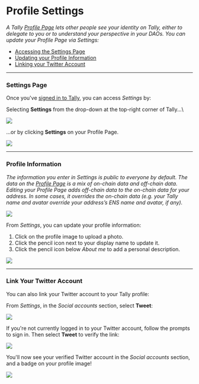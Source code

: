 # Profile Settings

_A Tally_ [_Profile Page_](https://help.tally.xyz/article/24-profile-page) _lets other people see your identity on Tally, either to delegate to you or to understand your perspective in your DAOs. You can update your Profile Page via Settings:_

* [Accessing the Settings Page](https://secure.helpscout.net/docs/62bb8964360964399e46bc39/article/62f2f7e280fd5a31e7ad0af3/#settings)
* [Updating your Profile Information](https://secure.helpscout.net/docs/62bb8964360964399e46bc39/article/62f2f7e280fd5a31e7ad0af3/#profile)
* [Linking your Twitter Account](https://secure.helpscout.net/docs/62bb8964360964399e46bc39/article/62f2f7e280fd5a31e7ad0af3/#twitter)

***

### Settings Page <a href="#settings" id="settings"></a>

Once you've [signed in to Tally](https://help.tally.xyz/article/10-sign-in), you can access _Settings_ by:

Selecting **Settings** from the drop-down at the top-right corner of Tally...\


![](https://p63.tr2.n0.cdn.getcloudapp.com/items/KoujPRKD/a41409b4-2b12-4ba2-b787-367581929209.jpg?v=a4fc488678ce6c0f8c2da5b258054215)

...or by clicking **Settings** on your Profile Page.&#x20;

![](https://p63.tr2.n0.cdn.getcloudapp.com/items/04uQBzRx/d0e58756-daa1-4cf8-8606-58f3efd6c6bc.jpg?v=b19092e39ce7ac7288b16bc78e37e012)

***

### Profile Information <a href="#profile" id="profile"></a>

_The information you enter in Settings is public to everyone by default. The data on the_ [_Profile Page_](https://help.tally.xyz/article/24-profile-page) _is a mix of on-chain data and off-chain data. Editing your Profile Page adds off-chain data to the on-chain data for your address. In some cases, it overrides the on-chain data (e.g. your Tally name and avatar override your address’s ENS name and avatar, if any)._

![](https://p63.tr2.n0.cdn.getcloudapp.com/items/9Zuo76n0/6ba92c90-099c-4735-b2b0-8094713ca694.jpg?v=753f35ef5c1cfd5c8f810308cfcf5f85)

From _Settings_, you can update your profile information:

1. Click on the profile image to upload a photo.
2. Click the pencil icon next to your display name to update it.
3. Click the pencil icon below _About me_ to add a personal description.

![](https://p63.tr2.n0.cdn.getcloudapp.com/items/jkuX5j5v/cf4f5fa6-24dd-4952-b675-3422b2a91dbd.jpg?v=d797ec35c344d590d3c27f73e794eaa3)

***

### Link Your Twitter Account <a href="#twitter" id="twitter"></a>

You can also link your Twitter account to your Tally profile:

From _Settings_, in the _Social accounts_ section, select **Tweet**:

![](https://p63.tr2.n0.cdn.getcloudapp.com/items/llu0qedl/b3861960-2760-4621-b3d8-cdaebed8f720.jpg?v=ee2abe79a26fe2b7b4ecb38c700b5795)

If you're not currently logged in to your Twitter account, follow the prompts to sign in. Then select **Tweet** to verify the link:

![](https://p63.tr2.n0.cdn.getcloudapp.com/items/jkuX5jO4/481f5dc5-c7c3-4a3d-9883-228204d3947d.jpg?v=ba42c95480db0030d78864d9c6e6bd5c)

You'll now see your verified Twitter account in the _Social accounts_ section, and a badge on your profile image!

![](https://p63.tr2.n0.cdn.getcloudapp.com/items/llu0qe7Q/7063a1cb-ce68-4b6a-8f4c-ee2c4b27ffda.jpg?v=291f229b164ec6aa92e86a8db7e10bc5)
